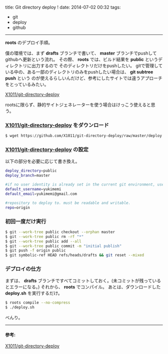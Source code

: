 title: Git directory deploy !
date: 2014-07-02 00:32
tags:
  - git
  - deploy
  - github
---

**roots** のデプロイ手順。

僕の環境では、まず **drafts** ブランチで書いて、 **master** ブランチでpushして
githubへ更新という流れ。
その際、 **roots** では、ビルド結果を **public** というディレクトリに出力するので
そのディレクトリだけをpushしたい。
gitで管理している中の、ある一部のディレクトリのみをpushしたい場合は、 **git subtree push** という
のが使えるらしいんだけど、参考にしたサイトでは違うアプローチをとっているみたい。

[X1011/git-directory-deploy](https://github.com/X1011/git-directory-deploy)

rootsに限らず、静的サイトジェネレーターを使う場合はけっこう使えると思う。

### [X1011/git-directory-deploy](https://github.com/X1011/git-directory-deploy) をダウンロード

```sh
$ wget https://github.com/X1011/git-directory-deploy/raw/master/deploy.sh && chmod +x deploy.sh
```

###  [X1011/git-directory-deploy](https://github.com/X1011/git-directory-deploy) の設定
以下の部分を必要に応じて書き換え。

```sh
deploy_directory=public
deploy_branch=master

#if no user identity is already set in the current git environment, use this:
default_username=yukimemi
default_email=yukimemi@gmail.com

#repository to deploy to. must be readable and writable.
repo=origin
```

### 初回一度だけ実行

```sh
$ git --work-tree public checkout --orphan master
$ git --work-tree public rm -rf "*"
$ git --work-tree public add --all
$ git --work-tree public commit -m "initial publish"
$ git push -f origin public
$ git symbolic-ref HEAD refs/heads/drafts && git reset --mixed
```

### デプロイの仕方
まずは、 **drafts** ブランチですべてコミットしておく。(未コミットが残っているとエラーになる。)
それから、 **roots** でコンパイル。
あとは、ダウンロードした **deploy.sh** を実行するだけ。

```sh
$ roots compile --no-compress
$ ./deploy.sh
```

べんり。

---
#### 参考:

[X1011/git-directory-deploy](https://github.com/X1011/git-directory-deploy)

